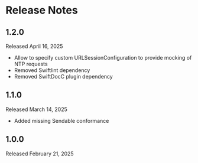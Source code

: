 Release Notes
=============

## 1.2.0

Released April 16, 2025

- Allow to specify custom URLSessionConfiguration to provide mocking of NTP requests
- Removed Swiftlint dependency
- Removed SwiftDocC plugin dependency

## 1.1.0

Released March 14, 2025

- Added missing Sendable conformance

## 1.0.0

Released February 21, 2025
